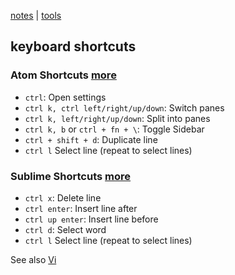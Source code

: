 [notes](index.md) | [tools](tools.md)

## keyboard shortcuts

### Atom Shortcuts [more](http://bit.ly/24lIABu)
- `ctrl`: Open settings
- `ctrl k, ctrl left/right/up/down`:  Switch panes
- `ctrl k, left/right/up/down`: Split into panes
- `ctrl k, b` or `ctrl + fn + \`: Toggle Sidebar
- `ctrl + shift + d`: Duplicate line
- `ctrl l` Select line (repeat to select lines)

### Sublime Shortcuts [more](http://bit.ly/1YRfsfp)
- `ctrl x`: Delete line
- `ctrl enter`: Insert line after
- `ctrl up enter`: Insert line before
- `ctrl d`: Select word
- `ctrl l` Select line (repeat to select lines)

See also [Vi](vi.md)

